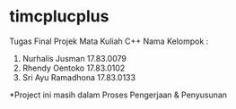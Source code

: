 # timcplucplus
Tugas Final Projek Mata Kuliah C++ 
Nama Kelompok :
1. Nurhalis Jusman 17.83.0079
2. Rhendy Oentoko 17.83.0102
3. Sri Ayu Ramadhona 17.83.0133

*Project ini masih dalam Proses Pengerjaan & Penyusunan

